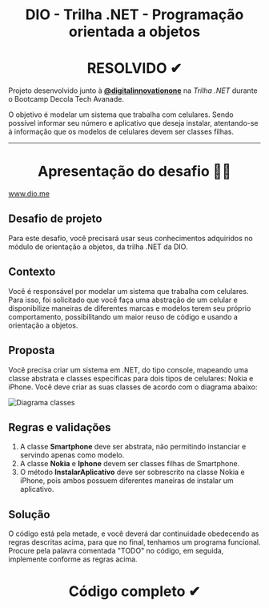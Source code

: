 <h1 align="center">DIO - Trilha .NET - Programação orientada a objetos</h1>

<h1 align="center">RESOLVIDO ✔</h1> 
Projeto desenvolvido junto à <strong><a href="https://github.com/digitalinnovationone">@digitalinnovationone</a></strong> na <em>Trilha .NET</em> durante o Bootcamp Decola Tech Avanade.

   O  objetivo é modelar um sistema que trabalha com celulares. Sendo possível informar seu número e aplicativo que deseja instalar, atentando-se à informação que os modelos de celulares devem ser classes filhas.
<hr>

<h1 align="center">Apresentação do desafio 👨‍💻</h1> 

www.dio.me

## Desafio de projeto
Para este desafio, você precisará usar seus conhecimentos adquiridos no módulo de orientação a objetos, da trilha .NET da DIO.

## Contexto
Você é responsável por modelar um sistema que trabalha com celulares. Para isso, foi solicitado que você faça uma abstração de um celular e disponibilize maneiras de diferentes marcas e modelos terem seu próprio comportamento, possibilitando um maior reuso de código e usando a orientação a objetos.

## Proposta
Você precisa criar um sistema em .NET, do tipo console, mapeando uma classe abstrata e classes específicas para dois tipos de celulares: Nokia e iPhone. 
Você deve criar as suas classes de acordo com o diagrama abaixo:

![Diagrama classes](Imagens/diagrama.png)

## Regras e validações
1. A classe **Smartphone** deve ser abstrata, não permitindo instanciar e servindo apenas como modelo.
2. A classe **Nokia** e **Iphone** devem ser classes filhas de Smartphone.
3. O método **InstalarAplicativo** deve ser sobrescrito na classe Nokia e iPhone, pois ambos possuem diferentes maneiras de instalar um aplicativo.

## Solução
O código está pela metade, e você deverá dar continuidade obedecendo as regras descritas acima, para que no final, tenhamos um programa funcional. Procure pela palavra comentada "TODO" no código, em seguida, implemente conforme as regras acima.

<h1 align="center">Código completo ✔</h1>